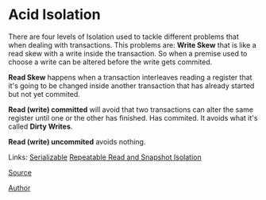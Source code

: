 # Acid Isolation

There are four levels of Isolation used to tackle different problems that when dealing with transactions. 
This problems are:
**Write Skew** that is like a read skew with a write inside the transaction. So when a premise used to choose a write can be altered before the write gets commited. 

**Read Skew** happens when a transaction interleaves reading a register that it's going to be changed inside another transaction that has already started but not yet commited.  

**Read (write) committed** will avoid that two transactions can alter the same register until one or the other has finished. Has commited. It avoids what it's called **Dirty Writes**.

**Read (write) uncommited** avoids nothing.

Links: 
[Serializable](serializable.md)
[Repeatable Read and Snapshot Isolation](repeatable-read_snapshot-isolation.md)


[Source](https://www.youtube.com/watch?v=5ZjhNTM8XU8)

[Author](../authors/martin_kleppman.md)
